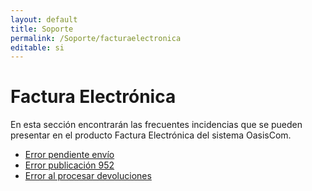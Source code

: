```yaml
---
layout: default
title: Soporte
permalink: /Soporte/facturaelectronica
editable: si
---
```

# Factura Electrónica

En esta sección encontrarán las frecuentes incidencias que se pueden presentar en el producto Factura Electrónica del sistema OasisCom.  

* [Error pendiente envío](http://docs.oasiscom.com/Soporte/facturaelectronica/EBFFAC)  
* [Error publicación 952](http://docs.oasiscom.com/Soporte/facturaelectronica/errorpublicaci%C3%B3n952)  
* [Error al procesar devoluciones](http://docs.oasiscom.com/Soporte/facturaelectronica/errorpublicaci%C3%B3n952)

